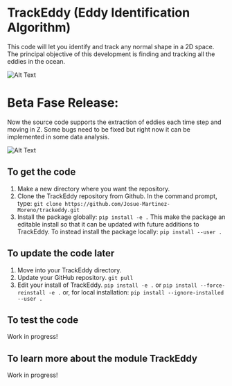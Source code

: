 # TrackEddy (Eddy Identification Algorithm)

This code will let you identify and track any normal shape in a 2D space. The principal objective of this development is finding and tracking all the eddies in the ocean. 

![Alt Text](https://github.com/Josue-Martinez-Moreno/trackeddy/blob/master/output/eddyn_13.gif "Eddy trajectory in the Souther Ocean")



# Beta Fase Release:
Now the source code supports the extraction of eddies each time step and moving in Z. Some bugs need to be fixed but right now it can be implemented in some data analysis.

![Alt Text](https://github.com/Josue-Martinez-Moreno/trackeddy/blob/master/output/eddy_removal.jpg "Extraction off eddies in the Southern Ocean [Data provided by Adele Morrison].")

## To get the code

1. Make a new directory where you want the repository.
1. Clone the TrackEddy repository from Github. In the command prompt, type:
`git clone https://github.com/Josue-Martinez-Moreno/trackeddy.git`
1. Install the package globally:
`pip install -e .`
This make the package an editable install so that it can be updated with future additions to TrackEddy. To instead install the package locally:
`pip install --user .`


## To update the code later

1. Move into your TrackEddy directory.
1. Update your GitHub repository.
`git pull`
1. Edit your install of TrackEddy.
`pip install -e .` 
or
`pip install --force-reinstall -e .`
or, for local installation: 
`pip install --ignore-installed --user .`


## To test the code

Work in progress!

## To learn more about the module TrackEddy

Work in progress!
